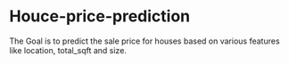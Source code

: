 # Houce-price-prediction
The Goal is to predict the sale price for houses based on various features like location, total_sqft and size.
